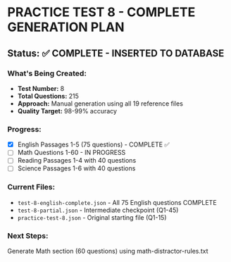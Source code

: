 # PRACTICE TEST 8 - COMPLETE GENERATION PLAN

## Status: ✅ COMPLETE - INSERTED TO DATABASE

### What's Being Created:
- **Test Number:** 8
- **Total Questions:** 215
- **Approach:** Manual generation using all 19 reference files
- **Quality Target:** 98-99% accuracy

### Progress:
- [x] English Passages 1-5 (75 questions) - COMPLETE ✅
- [ ] Math Questions 1-60 - IN PROGRESS
- [ ] Reading Passages 1-4 with 40 questions
- [ ] Science Passages 1-6 with 40 questions

### Current Files:
- `test-8-english-complete.json` - All 75 English questions COMPLETE
- `test-8-partial.json` - Intermediate checkpoint (Q1-45)
- `practice-test-8.json` - Original starting file (Q1-15)

### Next Steps:
Generate Math section (60 questions) using math-distractor-rules.txt
